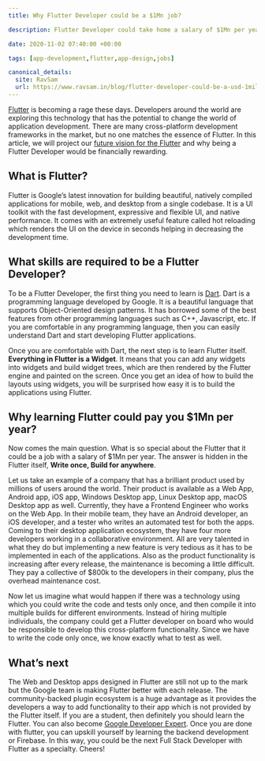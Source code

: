 ```yaml
---
title: Why Flutter Developer could be a $1Mn job?

description: Flutter Developer could take home a salary of $1Mn per year. In this blog, we discuss why it is going to be the best developer job in the world.

date: 2020-11-02 07:40:00 +00:00

tags: [app-development,flutter,app-design,jobs]

canonical_details:
  site: RavSam
  url: https://www.ravsam.in/blog/flutter-developer-could-be-a-usd-1million-job/
---
```


[Flutter](https://www.flutter.dev) is becoming a rage these days. Developers around the world are exploring this technology that has the potential to change the world of application development. There are many cross-platform development frameworks in the market, but no one matches the essence of Flutter. In this article, we will project our [future vision for the Flutter](https://www.toptal.com/flutter/hybrid-power-flutter-advantages) and why being a Flutter Developer would be financially rewarding.

What is Flutter?
----------------

Flutter is Google’s latest innovation for building beautiful, natively compiled applications for mobile, web, and desktop from a single codebase. It is a UI toolkit with the fast development, expressive and flexible UI, and native performance. It comes with an extremely useful feature called hot reloading which renders the UI on the device in seconds helping in decreasing the development time.

What skills are required to be a Flutter Developer?
---------------------------------------------------

To be a Flutter Developer, the first thing you need to learn is [Dart](https://dart.dev/). Dart is a programming language developed by Google. It is a beautiful language that supports Object-Oriented design patterns. It has borrowed some of the best features from other programming languages such as C++, Javascript, etc. If you are comfortable in any programming language, then you can easily understand Dart and start developing Flutter applications.

Once you are comfortable with Dart, the next step is to learn Flutter itself. **Everything in Flutter is a Widget**. It means that you can add any widgets into widgets and build widget trees, which are then rendered by the Flutter engine and painted on the screen. Once you get an idea of how to build the layouts using widgets, you will be surprised how easy it is to build the applications using Flutter.

Why learning Flutter could pay you $1Mn per year?
-------------------------------------------------

Now comes the main question. What is so special about the Flutter that it could be a job with a salary of $1Mn per year. The answer is hidden in the Flutter itself, **Write once, Build for anywhere**.

Let us take an example of a company that has a brilliant product used by millions of users around the world. Their product is available as a Web App, Android app, iOS app, Windows Desktop app, Linux Desktop app, macOS Desktop app as well. Currently, they have a Frontend Engineer who works on the Web App. In their mobile team, they have an Android developer, an iOS developer, and a tester who writes an automated test for both the apps. Coming to their desktop application ecosystem, they have four more developers working in a collaborative environment. All are very talented in what they do but implementing a new feature is very tedious as it has to be implemented in each of the applications. Also as the product functionality is increasing after every release, the maintenance is becoming a little difficult. They pay a collective of $800k to the developers in their company, plus the overhead maintenance cost.

Now let us imagine what would happen if there was a technology using which you could write the code and tests only once, and then compile it into multiple builds for different environments. Instead of hiring multiple individuals, the company could get a Flutter developer on board who would be responsible to develop this cross-platform functionality. Since we have to write the code only once, we know exactly what to test as well.

What’s next
-----------

The Web and Desktop apps designed in Flutter are still not up to the mark but the Google team is making Flutter better with each release. The community-backed plugin ecosystem is a huge advantage as it provides the developers a way to add functionality to their app which is not provided by the Flutter itself. If you are a student, then definitely you should learn the Flutter. You can also become [Google Developer Expert](https://developers.google.com/community/experts). Once you are done with flutter, you can upskill yourself by learning the backend development or Firebase. In this way, you could be the next Full Stack Developer with Flutter as a specialty. Cheers!
    